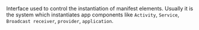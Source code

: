 

Interface used to control the instantiation of manifest elements.
Usually it is the system which instantiates app components like `Activity`, `Service`, `Broadcast receiver`, `provider`, `application`.



